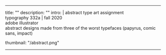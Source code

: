 ---

title: ""
description: ""
intro: |
 abstract type art assignment <br>
 typography 332a | fall 2020 <br>
 adobe illustrator <br>
 abstract designs made from three of the worst typefaces (papyrus, comic sans, impact)

thumbnail: "/abstract.png"

---